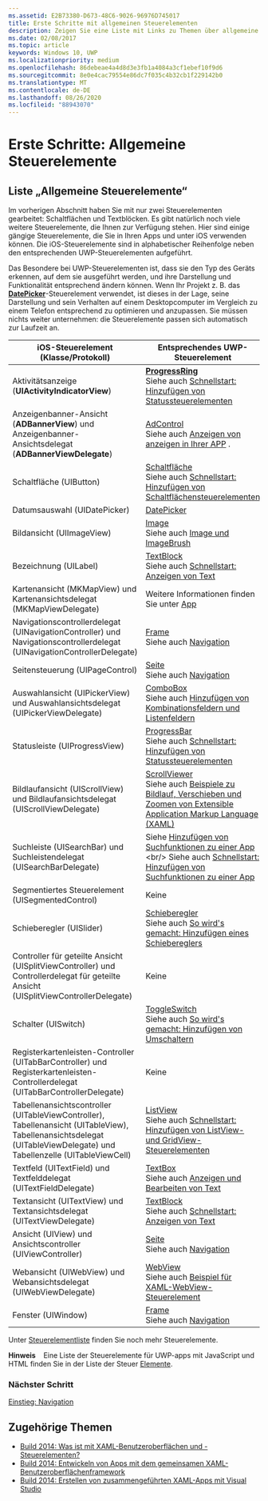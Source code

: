 ```yaml
---
ms.assetid: E2B73380-D673-48C6-9026-96976D745017
title: Erste Schritte mit allgemeinen Steuerelementen
description: Zeigen Sie eine Liste mit Links zu Themen über allgemeine universelle Windows-Plattform (UWP)-Steuerelemente und ihre entsprechenden IOS-Steuerelemente an.
ms.date: 02/08/2017
ms.topic: article
keywords: Windows 10, UWP
ms.localizationpriority: medium
ms.openlocfilehash: 86debeae4a4d8d3e3fb1a4084a3cf1ebef10f9d6
ms.sourcegitcommit: 8e0e4cac79554e86dc7f035c4b32cb1f229142b0
ms.translationtype: MT
ms.contentlocale: de-DE
ms.lasthandoff: 08/26/2020
ms.locfileid: "88943070"
---
```

# <a name="getting-started-common-controls"></a>Erste Schritte: Allgemeine Steuerelemente


## <a name="common-controls-list"></a>Liste „Allgemeine Steuerelemente“

Im vorherigen Abschnitt haben Sie mit nur zwei Steuerelementen gearbeitet: Schaltflächen und Textblöcken. Es gibt natürlich noch viele weitere Steuerelemente, die Ihnen zur Verfügung stehen. Hier sind einige gängige Steuerelemente, die Sie in Ihren Apps und unter iOS verwenden können. Die iOS-Steuerelemente sind in alphabetischer Reihenfolge neben den entsprechenden UWP-Steuerelementen aufgeführt.

Das Besondere bei UWP-Steuerelementen ist, dass sie den Typ des Geräts erkennen, auf dem sie ausgeführt werden, und ihre Darstellung und Funktionalität entsprechend ändern können. Wenn Ihr Projekt z. B. das [**DatePicker**](https://docs.microsoft.com/previous-versions/windows/apps/br211681(v=win.10))-Steuerelement verwendet, ist dieses in der Lage, seine Darstellung und sein Verhalten auf einem Desktopcomputer im Vergleich zu einem Telefon entsprechend zu optimieren und anzupassen. Sie müssen nichts weiter unternehmen: die Steuerelemente passen sich automatisch zur Laufzeit an.

| iOS-Steuerelement (Klasse/Protokoll) | Entsprechendes UWP-Steuerelement |
|------------------------------|--------------------------------------|
| Aktivitätsanzeige (**UIActivityIndicatorView**) | [**ProgressRing**](https://docs.microsoft.com/uwp/api/Windows.UI.Xaml.Controls.ProgressRing) <br/> Siehe auch [Schnellstart: Hinzufügen von Statussteuerelementen](https://docs.microsoft.com/previous-versions/windows/apps/hh780651(v=win.10)) |
| Anzeigenbanner-Ansicht (**ADBannerView**) und Anzeigenbanner-Ansichtsdelegat (**ADBannerViewDelegate**) | [AdControl](https://docs.microsoft.com/uwp/api/microsoft.advertising.winrt.ui.adcontrol) <br/> Siehe auch [Anzeigen von anzeigen in Ihrer APP](../monetize/display-ads-in-your-app.md) . |
| Schaltfläche (UIButton) | [Schaltfläche](https://docs.microsoft.com/uwp/api/Windows.UI.Xaml.Controls.Button) <br/> Siehe auch [Schnellstart: Hinzufügen von Schaltflächensteuerelementen](https://docs.microsoft.com/previous-versions/windows/apps/jj153346(v=win.10)) |
| Datumsauswahl (UIDatePicker) | [DatePicker](https://docs.microsoft.com/previous-versions/windows/apps/br211681(v=win.10)) |
| Bildansicht (UIImageView) | [Image](https://docs.microsoft.com/uwp/api/Windows.UI.Xaml.Controls.Image) <br/> Siehe auch [Image und ImageBrush](https://docs.microsoft.com/windows/uwp/controls-and-patterns/images-imagebrushes) |
| Bezeichnung (UILabel) | [TextBlock](https://docs.microsoft.com/uwp/api/Windows.UI.Xaml.Controls.TextBlock) <br/> Siehe auch [Schnellstart: Anzeigen von Text](https://docs.microsoft.com/previous-versions/windows/apps/hh700392(v=win.10)) |
| Kartenansicht (MKMapView) und Kartenansichtsdelegat (MKMapViewDelegate) | Weitere Informationen finden Sie unter [App](https://msdn.microsoft.com/library/hh846481) |
| Navigationscontrollerdelegat (UINavigationController) und Navigationscontrollerdelegat (UINavigationControllerDelegate) | [Frame](https://docs.microsoft.com/uwp/api/Windows.UI.Xaml.Controls.Frame) <br/> Siehe auch [Navigation](https://docs.microsoft.com/windows/uwp/layout/navigation-basics) |
| Seitensteuerung (UIPageControl) | [Seite](https://docs.microsoft.com/uwp/api/Windows.UI.Xaml.Controls.Page) <br/> Siehe auch [Navigation](https://docs.microsoft.com/windows/uwp/layout/navigation-basics) |
| Auswahlansicht (UIPickerView) und Auswahlansichtsdelegat (UIPickerViewDelegate) | [ComboBox](https://docs.microsoft.com/uwp/api/Windows.UI.Xaml.Controls.ComboBox) <br/> Siehe auch [Hinzufügen von Kombinationsfeldern und Listenfeldern](https://docs.microsoft.com/previous-versions/windows/apps/hh780616(v=win.10)) |
| Statusleiste (UIProgressView) | [ProgressBar](https://docs.microsoft.com/uwp/api/Windows.UI.Xaml.Controls.ProgressBar) <br/> Siehe auch [Schnellstart: Hinzufügen von Statussteuerelementen](https://docs.microsoft.com/previous-versions/windows/apps/hh780651(v=win.10)) |
| Bildlaufansicht (UIScrollView) und Bildlaufansichtsdelegat (UIScrollViewDelegate) | [ScrollViewer](https://docs.microsoft.com/uwp/api/Windows.UI.Xaml.Controls.ScrollViewer) <br/>  Siehe auch [Beispiele zu Bildlauf, Verschieben und Zoomen von Extensible Application Markup Language (XAML)](https://github.com/microsoftarchive/msdn-code-gallery-microsoft/tree/411c271e537727d737a53fa2cbe99eaecac00cc0/Official%20Windows%20Platform%20Sample/Windows%208%20app%20samples/%5BC%23%5D-Windows%208%20app%20samples/C%23/Windows%208%20app%20samples/XAML%20scrolling%2C%20panning%2C%20and%20zooming%20sample%20(Windows%208)) |
| Suchleiste (UISearchBar) und Suchleistendelegat (UISearchBarDelegate) | Siehe [Hinzufügen von Suchfunktionen zu einer App](https://docs.microsoft.com/previous-versions/windows/apps/jj130767(v=win.10)) <br/>  Siehe auch [Schnellstart: Hinzufügen von Suchfunktionen zu einer App](https://docs.microsoft.com/previous-versions/windows/apps/hh868180(v=win.10)) |
| Segmentiertes Steuerelement (UISegmentedControl) | Keine |
| Schieberegler (UISlider) | [Schieberegler](https://docs.microsoft.com/uwp/api/Windows.UI.Xaml.Controls.Slider) <br/>  Siehe auch [So wird's gemacht: Hinzufügen eines Schiebereglers](https://docs.microsoft.com/previous-versions/windows/apps/hh868197(v=win.10)) |
| Controller für geteilte Ansicht (UISplitViewController) und Controllerdelegat für geteilte Ansicht (UISplitViewControllerDelegate) | Keine |
| Schalter (UISwitch) | [ToggleSwitch](https://docs.microsoft.com/uwp/api/Windows.UI.Xaml.Controls.ToggleSwitch) <br/>  Siehe auch [So wird's gemacht: Hinzufügen von Umschaltern](https://docs.microsoft.com/previous-versions/windows/apps/hh868198(v=win.10)) |
| Registerkartenleisten-Controller (UITabBarController) und Registerkartenleisten-Controllerdelegat (UITabBarControllerDelegate) | Keine |
| Tabellenansichtscontroller (UITableViewController), Tabellenansicht (UITableView), Tabellenansichtsdelegat (UITableViewDelegate) und Tabellenzelle (UITableViewCell) | [ListView](https://docs.microsoft.com/uwp/api/Windows.UI.Xaml.Controls.ListView) <br/>  Siehe auch [Schnellstart: Hinzufügen von ListView- und GridView-Steuerelementen](https://docs.microsoft.com/previous-versions/windows/apps/hh780650(v=win.10)) |
| Textfeld (UITextField) und Textfelddelegat (UITextFieldDelegate) | [TextBox](https://docs.microsoft.com/uwp/api/Windows.UI.Xaml.Controls.TextBox) <br/>  Siehe auch [Anzeigen und Bearbeiten von Text](https://docs.microsoft.com/windows/uwp/design/controls-and-patterns/text-controls) |
| Textansicht (UITextView) und Textansichtsdelegat (UITextViewDelegate) | [TextBlock](https://docs.microsoft.com/uwp/api/Windows.UI.Xaml.Controls.TextBlock) <br/>  Siehe auch [Schnellstart: Anzeigen von Text](https://docs.microsoft.com/previous-versions/windows/apps/hh700392(v=win.10)) |
| Ansicht (UIView) und Ansichtscontroller (UIViewController) | [Seite](https://docs.microsoft.com/uwp/api/Windows.UI.Xaml.Controls.Page) <br/>  Siehe auch [Navigation](https://docs.microsoft.com/windows/uwp/layout/navigation-basics) |
| Webansicht (UIWebView) und Webansichtsdelegat (UIWebViewDelegate) | [WebView](https://docs.microsoft.com/uwp/api/Windows.UI.Xaml.Controls.WebView) <br/>  Siehe auch [Beispiel für XAML-WebView-Steuerelement](https://github.com/microsoftarchive/msdn-code-gallery-microsoft/tree/411c271e537727d737a53fa2cbe99eaecac00cc0/Official%20Windows%20Platform%20Sample/Windows%208%20app%20samples/%5BC%23%5D-Windows%208%20app%20samples/C%23/Windows%208%20app%20samples/XAML%20WebView%20control%20sample%20(Windows%208)) |
| Fenster (UIWindow) | [Frame](https://docs.microsoft.com/uwp/api/Windows.UI.Xaml.Controls.Frame) <br/>  Siehe auch [Navigation](https://docs.microsoft.com/windows/uwp/layout/navigation-basics) |

Unter [Steuerelementliste](https://docs.microsoft.com/windows/uwp/design/controls-and-patterns/) finden Sie noch mehr Steuerelemente.

**Hinweis**    Eine Liste der Steuerelemente für UWP-apps mit JavaScript und HTML finden Sie in der Liste der Steuer [Elemente](https://docs.microsoft.com/previous-versions/windows/apps/hh465453(v=win.10)).

### <a name="next-step"></a>Nächster Schritt

[Einstieg: Navigation](getting-started-navigation.md)

## <a name="related-topics"></a>Zugehörige Themen

* [Build 2014: Was ist mit XAML-Benutzeroberflächen und -Steuerelementen?](https://channel9.msdn.com/Events/Build/2014/2-516)
* [Build 2014: Entwickeln von Apps mit dem gemeinsamen XAML-Benutzeroberflächenframework](https://channel9.msdn.com/Events/Build/2014/2-507)
* [Build 2014: Erstellen von zusammengeführten XAML-Apps mit Visual Studio](https://channel9.msdn.com/Events/Build/2014/3-591)
